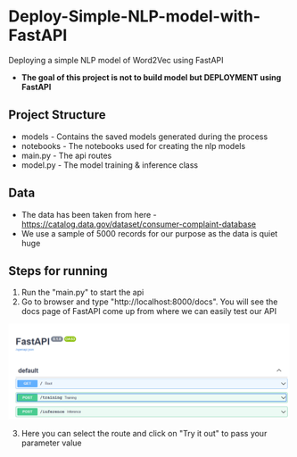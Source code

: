 # Deploy-Simple-NLP-model-with-FastAPI
Deploying a simple NLP model of Word2Vec using FastAPI
+ **The goal of this project is not to build model but DEPLOYMENT using FastAPI**

## Project Structure
+ models 	- Contains the saved models generated during the process
+ notebooks 	- The notebooks used for creating the nlp models
+ main.py 	- The api routes
+ model.py	- The model training & inference class

## Data
+ The data has been taken from here - https://catalog.data.gov/dataset/consumer-complaint-database
+ We use a sample of 5000 records for our purpose as the data is quiet huge

## Steps for running
1. Run the "main.py" to start the api
2. Go to browser and type "http://localhost:8000/docs". You will see the docs page of FastAPI come up from where we can easily test our API

![docs](docs.PNG)

3. Here you can select the route and click on "Try it out" to pass your parameter value
